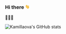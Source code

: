 ### Hi there <img src="https://raw.githubusercontent.com/Kamillaova/Kamillaova/main/wave.gif" width="15px">

🗿🗿🗿

![Kamillaova's GitHub stats](https://github-readme-stats.vercel.app/api?username=Kamillaova&show_icons=true&theme=midnight-purple&hide_border=true&border_radius=20&include_all_commits=true&count_private=false)
